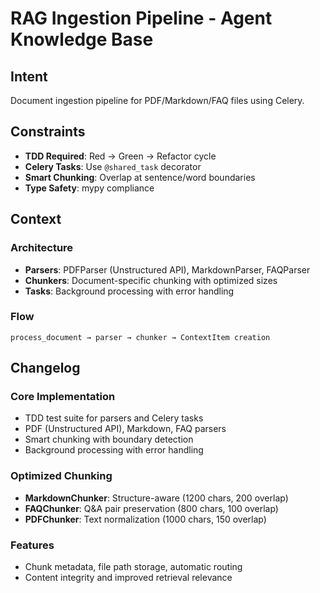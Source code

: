 # RAG Ingestion Pipeline - Agent Knowledge Base

## Intent

Document ingestion pipeline for PDF/Markdown/FAQ files using Celery.

## Constraints

- **TDD Required**: Red → Green → Refactor cycle
- **Celery Tasks**: Use `@shared_task` decorator
- **Smart Chunking**: Overlap at sentence/word boundaries
- **Type Safety**: mypy compliance

## Context

### Architecture
- **Parsers**: PDFParser (Unstructured API), MarkdownParser, FAQParser
- **Chunkers**: Document-specific chunking with optimized sizes
- **Tasks**: Background processing with error handling

### Flow
```
process_document → parser → chunker → ContextItem creation
```

## Changelog

### Core Implementation
- TDD test suite for parsers and Celery tasks
- PDF (Unstructured API), Markdown, FAQ parsers
- Smart chunking with boundary detection
- Background processing with error handling

### Optimized Chunking
- **MarkdownChunker**: Structure-aware (1200 chars, 200 overlap)
- **FAQChunker**: Q&A pair preservation (800 chars, 100 overlap)
- **PDFChunker**: Text normalization (1000 chars, 150 overlap)

### Features
- Chunk metadata, file path storage, automatic routing
- Content integrity and improved retrieval relevance
